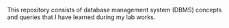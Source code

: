 This repository consists of database management system (DBMS) concepts and queries that I have learned during my lab works.
